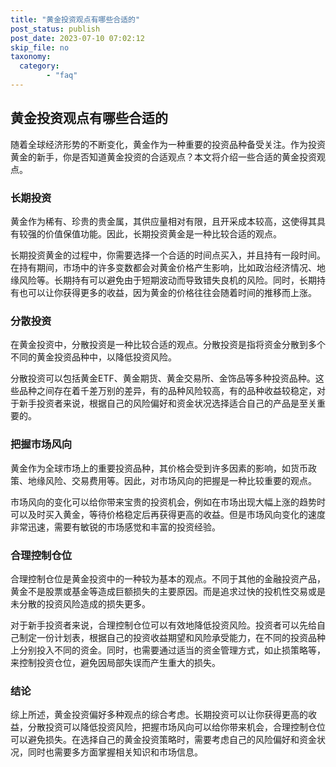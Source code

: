 ```yaml
---
title: "黄金投资观点有哪些合适的"
post_status: publish
post_date: 2023-07-10 07:02:12
skip_file: no
taxonomy:
  category:
        - "faq"
---
```


## 黄金投资观点有哪些合适的

随着全球经济形势的不断变化，黄金作为一种重要的投资品种备受关注。作为投资黄金的新手，你是否知道黄金投资的合适观点？本文将介绍一些合适的黄金投资观点。

### 长期投资

黄金作为稀有、珍贵的贵金属，其供应量相对有限，且开采成本较高，这使得其具有较强的价值保值功能。因此，长期投资黄金是一种比较合适的观点。

长期投资黄金的过程中，你需要选择一个合适的时间点买入，并且持有一段时间。在持有期间，市场中的许多变数都会对黄金价格产生影响，比如政治经济情况、地缘风险等。长期持有可以避免由于短期波动而导致错失良机的风险。同时，长期持有也可以让你获得更多的收益，因为黄金的价格往往会随着时间的推移而上涨。

### 分散投资

在黄金投资中，分散投资是一种比较合适的观点。分散投资是指将资金分散到多个不同的黄金投资品种中，以降低投资风险。

分散投资可以包括黄金ETF、黄金期货、黄金交易所、金饰品等多种投资品种。这些品种之间存在着千差万别的差异，有的品种风险较高，有的品种收益较稳定，对于新手投资者来说，根据自己的风险偏好和资金状况选择适合自己的产品是至关重要的。

### 把握市场风向

黄金作为全球市场上的重要投资品种，其价格会受到许多因素的影响，如货币政策、地缘风险、交易费用等。因此，对市场风向的把握是一种比较重要的观点。

市场风向的变化可以给你带来宝贵的投资机会，例如在市场出现大幅上涨的趋势时可以及时买入黄金，等待价格稳定后再获得更高的收益。但是市场风向变化的速度非常迅速，需要有敏锐的市场感觉和丰富的投资经验。

### 合理控制仓位

合理控制仓位是黄金投资中的一种较为基本的观点。不同于其他的金融投资产品，黄金不是股票或基金等造成巨额损失的主要原因。而是追求过快的投机性交易或是未分散的投资风险造成的损失更多。

对于新手投资者来说，合理控制仓位可以有效地降低投资风险。投资者可以先给自己制定一份计划表，根据自己的投资收益期望和风险承受能力，在不同的投资品种上分别投入不同的资金。同时，也需要通过适当的资金管理方式，如止损策略等，来控制投资仓位，避免因局部失误而产生重大的损失。

### 结论

综上所述，黄金投资偏好多种观点的综合考虑。长期投资可以让你获得更高的收益，分散投资可以降低投资风险，把握市场风向可以给你带来机会，合理控制仓位可以避免损失。在选择自己的黄金投资策略时，需要考虑自己的风险偏好和资金状况，同时也需要多方面掌握相关知识和市场信息。
